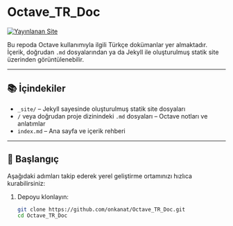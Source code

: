 # Octave_TR_Doc

[![Yayınlanan Site](https://img.shields.io/badge/site-online-blue)](https://onkanat.github.io/Octave_TR_Doc/)

Bu repoda Octave kullanımıyla ilgili Türkçe dokümanlar yer almaktadır. İçerik, doğrudan `.md` dosyalarından ya da Jekyll ile oluşturulmuş statik site üzerinden görüntülenebilir.

---

## 📚 İçindekiler

- `_site/` – Jekyll sayesinde oluşturulmuş statik site dosyaları  
- `/` veya doğrudan proje dizinindeki `.md` dosyaları – Octave notları ve anlatımlar  
- `index.md` – Ana sayfa ve içerik rehberi

---

## 🚀 Başlangıç

Aşağıdaki adımları takip ederek yerel geliştirme ortamınızı hızlıca kurabilirsiniz:

1. Depoyu klonlayın:
   ```bash
   git clone https://github.com/onkanat/Octave_TR_Doc.git
   cd Octave_TR_Doc